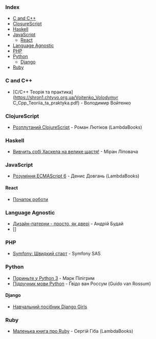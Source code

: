 ### Index

* [C and C++](#c-and-cpp)
* [ClosureScript](#clojurescript)
* [Haskell](#haskell)
* [JavaScript](#javascript)
    * [React](#react)
* [Language Agnostic](#language-agnostic)
* [PHP](#php)
* [Python](#python)
    * [Django](#django)
* [Ruby](#ruby)


### <a id="c-and-cpp"></a>C and C++

* [С/C++ Теорія та практика](https://shron1.chtyvo.org.ua/Voitenko_Volodymyr C_Cpp_Teoriia_ta_praktyka.pdf) - Володимир Войтенко


### ClojureScript

* [Розплутаний ClojureScript](https://lambdabooks.github.io/clojurescript-unraveled) - Роман Лютіков (LambdaBooks)


### Haskell

* [Вивчить собі Хаскела на велике щастя!](http://haskell.trygub.com) - Міран Ліповача


### JavaScript

* [Розуміння ECMAScript 6](http://understandinges6.denysdovhan.com) - Денис Довгань (LambdaBooks)


#### React

* [Початок роботи](https://uk.reactjs.org/docs/getting-started.html)


### Language Agnostic

* [Дизайн-патерни - просто, як двері](http://designpatterns.andriybuday.com) - Андрій Будай
* []

### PHP

* [Symfony: Швидкий старт](https://symfony.com/doc/current/the-fast-track/uk/index.html) - Symfony SAS


### Python

* [Пориньте у Python 3](https://uk.wikibooks.org/wiki/Пориньте_у_Python_3) - Марк Пілігрим
* [Підручник мови Python](http://docs.linux.org.ua/%D0%9F%D1%80%D0%BE%D0%B3%D1%80%D0%B0%D0%BC%D1%83%D0%B2%D0%B0%D0%BD%D0%BD%D1%8F/Python/%D0%9F%D1%96%D0%B4%D1%80%D1%83%D1%87%D0%BD%D0%B8%D0%BA_%D0%BC%D0%BE%D0%B2%D0%B8_Python/) - Ґвідо ван Россум (Guido van Rossum)

#### Django

* [Навчальний посібник Django Girls](https://tutorial.djangogirls.org/uk/)


### Ruby

* [Маленька книга про Ruby](https://lambdabooks.github.io/thelittlebookofruby) - Сергій Гіба (LambdaBooks)
